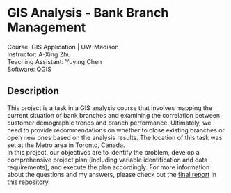 # GIS Analysis - Bank Branch Management
Course: GIS Application | UW-Madison<br>
Instructor: A-Xing Zhu<br>
Teaching Assistant: Yuying Chen<br>
Software: QGIS<br>

## Description
This project is a task in a GIS analysis course that involves mapping the current situation of bank branches and examining the correlation between customer demographic trends and branch performance. Ultimately, we need to provide recommendations on whether to close existing branches or open new ones based on the analysis results. The location of this task was set at the Metro area in Toronto, Canada.<br>
In this project, our objectives are to identify the problem, develop a comprehensive project plan (including variable identification and data requirements), and execute the plan accordingly. For more information about the questions and my answers, please check out the <a href='https://github.com/KCivilEnGI/GISAnalysis_BankBranches/blob/main/KuangChengCheng_Lab4.pdf'>final report</a> in this repository.
